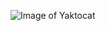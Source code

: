 ![Image of Yaktocat](https://media.istockphoto.com/vectors/asian-girl-cartoon-vector-id500457591?k=20&m=500457591&s=612x612&w=0&h=2kDY2SZNENk9HjpiY_XONl9VHXeRGK_qe3EWHijtiJY=)
